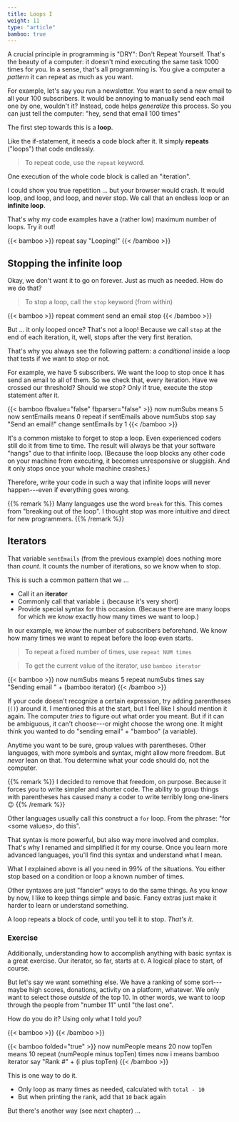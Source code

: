 ```yaml
---
title: Loops I
weight: 11
type: "article"
bamboo: true
---
```


A crucial principle in programming is "DRY": Don't Repeat Yourself. That's the beauty of a computer: it doesn't mind executing the same task 1000 times for you. In a sense, that's all programming is. You give a computer a _pattern_ it can repeat as much as you want.

For example, let's say you run a newsletter. You want to send a new email to all your 100 subscribers. It would be annoying to manually send each mail one by one, wouldn't it? Instead, code helps _generalize_ this process. So you can just tell the computer: "hey, send that email 100 times"

The first step towards this is a **loop**.

Like the if-statement, it needs a code block after it. It simply **repeats** ("loops") that code endlessly.

> To repeat code, use the `repeat` keyword.

One execution of the whole code block is called an "iteration".

I could show you true repetition ... but your browser would crash. It would loop, and loop, and loop, and never stop. We call that an endless loop or an **infinite loop**. 

That's why my code examples have a (rather low) maximum number of loops. Try it out!

{{< bamboo >}}
repeat
  say "Looping!"
{{< /bamboo >}}

## Stopping the infinite loop

Okay, we don't want it to go on forever. Just as much as needed. How do we do that?

> To stop a loop, call the `stop` keyword (from within)

{{< bamboo >}}
repeat
  comment send an email
  stop
{{< /bamboo >}}

But ... it only looped once? That's not a loop! Because we call `stop` at the end of each iteration, it, well, stops after the very first iteration.

That's why you always see the following pattern: a _conditional_ inside a loop that tests if we want to stop or not.

For example, we have 5 subscribers. We want the loop to stop once it has send an email to all of them. So we check that, every iteration. Have we crossed our threshold? Should we stop? Only if true, execute the stop statement after it.

{{< bamboo fbvalue="false" fbparser="false" >}}
now numSubs means 5
now sentEmails means 0
repeat
  if sentEmails above numSubs
    stop
  say "Send an email!"
  change sentEmails by 1
{{< /bamboo >}}

It's a common mistake to forget to stop a loop. Even experienced coders still do it from time to time. The result will always be that your software "hangs" due to that infinite loop. (Because the loop blocks any other code on your machine from executing, it becomes unresponsive or sluggish. And it only stops once your whole machine crashes.)

Therefore, write your code in such a way that infinite loops will never happen---even if everything goes wrong.

{{% remark %}}
Many languages use the word `break` for this. This comes from "breaking out of the loop". I thought stop was more intuitive and direct for new programmers.
{{% /remark %}}

## Iterators

That variable `sentEmails` (from the previous example) does nothing more than _count_. It counts the number of iterations, so we know when to stop. 

This is such a common pattern that we ...

* Call it an **iterator** 
* Commonly call that variable `i` (because it's very short)
* Provide special syntax for this occasion. (Because there are many loops for which we _know_ exactly how many times we want to loop.)

In our example, we _know_ the number of subscribers beforehand. We know how many times we want to repeat before the loop even starts.

> To repeat a fixed number of times, use `repeat NUM times`

> To get the current value of the iterator, use `bamboo iterator`

{{< bamboo >}}
now numSubs means 5
repeat numSubs times
  say "Sending email " + (bamboo iterator)
{{< /bamboo >}}

If your code doesn't recognize a certain expression, try adding parentheses (`()`) around it. I mentioned this at the start, but I feel like I should mention it again. The computer _tries_ to figure out what order you meant. But if it can be ambiguous, it can't choose---or might choose the wrong one. It might think you wanted to do "sending email" + "bamboo" (a variable).

Anytime you want to be sure, group values with parentheses. Other languages, with more symbols and syntax, might allow more freedom. But _never_ lean on that. You determine what your code should do, not the computer.

{{% remark %}}
I decided to remove that freedom, on purpose. Because it forces you to write simpler and shorter code. The ability to group things with parentheses has caused many a coder to write terribly long one-liners 😉
{{% /remark %}}

Other languages usually call this construct a `for` loop. From the phrase: "for \<some values\>, do this". 

That syntax is more powerful, but also way more involved and complex. That's why I renamed and simplified it for my course. Once you learn more advanced languages, you'll find this syntax and understand what I mean.

What I explained above is all you need in 99% of the situations. You either stop based on a condition or loop a known number of times.

Other syntaxes are just "fancier" ways to do the same things. As you know by now, I like to keep things simple and basic. Fancy extras just make it harder to learn or understand something.

A loop repeats a block of code, until you tell it to stop. _That's it._

### Exercise

Additionally, understanding how to accomplish anything with basic syntax is a great exercise. Our iterator, so far, starts at `0`. A logical place to start, of course.

But let's say we want something else. We have a ranking of some sort---maybe high scores, donations, activity on a platform, whatever. We only want to select those _outside_ of the top 10. In other words, we want to loop through the people from "number 11" until "the last one".

How do you do it? Using only what I told you?

{{< bamboo >}}
{{< /bamboo >}}

{{< bamboo folded="true" >}}
now numPeople means 20
now topTen means 10
repeat (numPeople minus topTen) times
  now i means bamboo iterator
  say "Rank #" + (i plus topTen)
{{< /bamboo >}}

This is one way to do it. 

* Only loop as many times as needed, calculated with `total - 10`
* But when printing the rank, add that `10` back again

But there's another way (see next chapter) ...